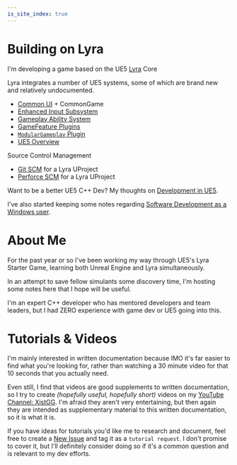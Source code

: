 ```yaml
---
is_site_index: true
---
```



# Building on Lyra

I'm developing a game based on the UE5 [Lyra](./UE5/LyraStarterGame/) Core

Lyra integrates a number of UE5 systems,
some of which are brand new and relatively undocumented.

- [Common UI](/UE5/CommonUI/) + CommonGame
- [Enhanced Input Subsystem](/UE5/EnhancedInput/)
- [Gameplay Ability System](/UE5/GameplayAbilitySystem/)
- [GameFeature Plugins](/UE5/GameFeatures/)
- [`ModularGameplay` Plugin](/UE5/ModularGameplay/)
- [UE5 Overview](/UE5/)

Source Control Management

  - [Git SCM](/Git/) for a Lyra UProject
  - [Perforce SCM](/Perforce/) for a Lyra UProject

Want to be a better UE5 C++ Dev?
My thoughts on
[Development in UE5](/UE5/Dev/).

I've also started keeping some notes regarding
[Software Development as a Windows user](/Windows/).


# About Me

For the past year or so I've been working my way through UE5's Lyra Starter Game,
learning both Unreal Engine and Lyra simultaneously.

In an attempt to save fellow simulants some discovery time,
I'm hosting some notes here that I hope will be useful.

I'm an expert C++ developer who has mentored developers and team leaders,
but I had ZERO experience with game dev or UE5 going into this.


# Tutorials & Videos

I'm mainly interested in written documentation because IMO it's far easier to find
what you're looking for, rather than watching a 30 minute video for that 10 seconds
that you actually need.

Even still, I find that videos are good supplements to written documentation,
so I try to create *(hopefully useful, hopefully short)* videos
on my [YouTube Channel: XistGG](https://youtube.com/c/XistGG).
I'm afraid they aren't very entertaining, but then again they are intended as
supplementary material to this written documentation, so it is what it is.

If you have ideas for tutorials you'd like me to research and document, feel free to
create a [New Issue](https://github.com/x157/x157.github.io/labels/tutorial%20request)
and tag it as a `tutorial request`.  I don't promise to cover it, but
I'll definitely consider doing so if
it's a common question and is relevant to my dev efforts.
